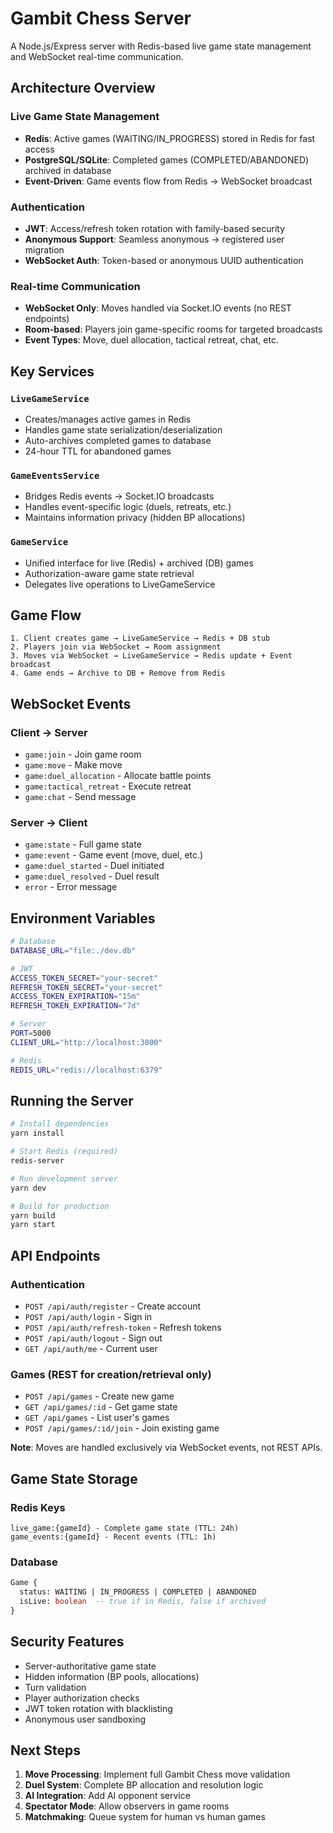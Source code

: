 # Gambit Chess Server

A Node.js/Express server with Redis-based live game state management and WebSocket real-time communication.

## Architecture Overview

### Live Game State Management
- **Redis**: Active games (WAITING/IN_PROGRESS) stored in Redis for fast access
- **PostgreSQL/SQLite**: Completed games (COMPLETED/ABANDONED) archived in database
- **Event-Driven**: Game events flow from Redis → WebSocket broadcast

### Authentication
- **JWT**: Access/refresh token rotation with family-based security
- **Anonymous Support**: Seamless anonymous → registered user migration
- **WebSocket Auth**: Token-based or anonymous UUID authentication

### Real-time Communication
- **WebSocket Only**: Moves handled via Socket.IO events (no REST endpoints)
- **Room-based**: Players join game-specific rooms for targeted broadcasts
- **Event Types**: Move, duel allocation, tactical retreat, chat, etc.

## Key Services

### `LiveGameService`
- Creates/manages active games in Redis
- Handles game state serialization/deserialization
- Auto-archives completed games to database
- 24-hour TTL for abandoned games

### `GameEventsService`
- Bridges Redis events → Socket.IO broadcasts
- Handles event-specific logic (duels, retreats, etc.)
- Maintains information privacy (hidden BP allocations)

### `GameService`
- Unified interface for live (Redis) + archived (DB) games
- Authorization-aware game state retrieval
- Delegates live operations to LiveGameService

## Game Flow

```
1. Client creates game → LiveGameService → Redis + DB stub
2. Players join via WebSocket → Room assignment
3. Moves via WebSocket → LiveGameService → Redis update + Event broadcast
4. Game ends → Archive to DB + Remove from Redis
```

## WebSocket Events

### Client → Server
- `game:join` - Join game room
- `game:move` - Make move
- `game:duel_allocation` - Allocate battle points
- `game:tactical_retreat` - Execute retreat
- `game:chat` - Send message

### Server → Client
- `game:state` - Full game state
- `game:event` - Game event (move, duel, etc.)
- `game:duel_started` - Duel initiated
- `game:duel_resolved` - Duel result
- `error` - Error message

## Environment Variables

```bash
# Database
DATABASE_URL="file:./dev.db"

# JWT
ACCESS_TOKEN_SECRET="your-secret"
REFRESH_TOKEN_SECRET="your-secret"
ACCESS_TOKEN_EXPIRATION="15m"
REFRESH_TOKEN_EXPIRATION="7d"

# Server
PORT=5000
CLIENT_URL="http://localhost:3000"

# Redis
REDIS_URL="redis://localhost:6379"
```

## Running the Server

```bash
# Install dependencies
yarn install

# Start Redis (required)
redis-server

# Run development server
yarn dev

# Build for production
yarn build
yarn start
```

## API Endpoints

### Authentication
- `POST /api/auth/register` - Create account
- `POST /api/auth/login` - Sign in
- `POST /api/auth/refresh-token` - Refresh tokens
- `POST /api/auth/logout` - Sign out
- `GET /api/auth/me` - Current user

### Games (REST for creation/retrieval only)
- `POST /api/games` - Create new game
- `GET /api/games/:id` - Get game state
- `GET /api/games` - List user's games
- `POST /api/games/:id/join` - Join existing game

**Note**: Moves are handled exclusively via WebSocket events, not REST APIs.

## Game State Storage

### Redis Keys
```
live_game:{gameId} - Complete game state (TTL: 24h)
game_events:{gameId} - Recent events (TTL: 1h)
```

### Database
```sql
Game {
  status: WAITING | IN_PROGRESS | COMPLETED | ABANDONED
  isLive: boolean  -- true if in Redis, false if archived
}
```

## Security Features

- Server-authoritative game state
- Hidden information (BP pools, allocations)
- Turn validation
- Player authorization checks
- JWT token rotation with blacklisting
- Anonymous user sandboxing

## Next Steps

1. **Move Processing**: Implement full Gambit Chess move validation
2. **Duel System**: Complete BP allocation and resolution logic
3. **AI Integration**: Add AI opponent service
4. **Spectator Mode**: Allow observers in game rooms
5. **Matchmaking**: Queue system for human vs human games